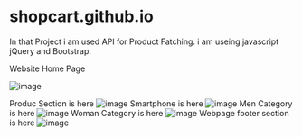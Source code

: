 # shopcart.github.io
In that Project  i am used API for Product Fatching. i am useing javascript jQuery and Bootstrap.

Website Home Page 

![image](https://user-images.githubusercontent.com/67285213/220567835-8b39f5c9-8ed7-4c44-b763-c8bd7ff2607a.png)

Produc Section is here
![image](https://user-images.githubusercontent.com/67285213/220568073-b9a4e139-8a75-49da-ad00-7f709d9d24e7.png)
Smartphone is here 
![image](https://user-images.githubusercontent.com/67285213/220568163-74c4d82b-12b9-4c58-8fdb-416883a5bcce.png)
Men Category is here
![image](https://user-images.githubusercontent.com/67285213/220568280-38fb1fdf-03c8-4a07-b8b6-3231c9b32c6e.png)
Woman Category is here
![image](https://user-images.githubusercontent.com/67285213/220568409-c5b992ec-f243-4dc4-8663-c3acbfef5e80.png)
Webpage footer section is here
![image](https://user-images.githubusercontent.com/67285213/220568516-c8cc4cde-acb0-413a-b530-6d7ea0eb7f39.png)


